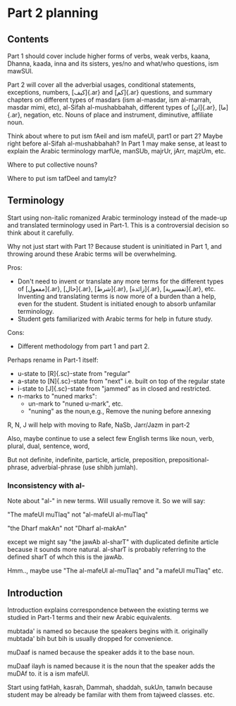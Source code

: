 # Part 2 planning

## Contents

Part 1 should cover include higher forms of verbs, weak verbs, kaana, Dhanna, kaada, inna and its sisters, yes/no and what/who questions, ism mawSUl.

Part 2 will cover all the adverbial usages, conditional statements, exceptions, numbers, [كيف]{.ar} and [كم]{.ar} questions, and summary chapters on different types of masdars (ism al-masdar, ism al-marrah, masdar mimi, etc), al-Sifah al-mushabbahah, different types of [ان]{.ar}, [ما]{.ar}, negation, etc. Nouns of place and instrument, diminutive, affiliate noun.

Think about where to put ism fAeil and ism mafeUl, part1 or part 2? Maybe right before al-Sifah al-mushabbahah?
In Part 1 may make sense, at least to explain the Arabic terminology marfUe, manSUb, majrUr, jArr, majzUm, etc.

Where to put collective nouns?

Where to put ism tafDeel and tamyIz?

## Terminology

Start using non-italic romanized Arabic terminology instead of the made-up and translated terminology used in Part-1.
This is a controversial decision so think about it carefully.

Why not just start with Part 1? Because student is uninitiated in Part 1, and throwing around these Arabic terms will be overwhelming.

Pros:

+ Don't need to invent or translate any more terms for the different types of [مفعول]{.ar}, [حال]{.ar}, [شرط]{.ar}, [زائدة]{.ar}, [تفسيرية]{.ar}, etc. Inventing and translating terms is now more of a burden than a help, even for the student. Student is initiated enough to absorb unfamilar terminology.
+ Student gets familiarized with Arabic terms for help in future study.

Cons:

+ Different methodology from part 1 and part 2. 

Perhaps rename in Part-1 itself:

+ u-state to [R]{.sc}-state from "regular"
+ a-state to [N]{.sc}-state from "next" i.e. built on top of the regular state
+ i-state to [J]{.sc}-state from "jammed" as in closed and restricted.
+ n-marks to "nuned marks": 
  + un-mark to "nuned u-mark", etc.
  + "nuning" as the noun,e.g., Remove the nuning before annexing

R, N, J will help with moving to Rafe, NaSb, Jarr/Jazm in part-2

Also, maybe continue to use a select few English terms like noun, verb, plural, dual, sentence, word,

But not definite, indefinite, particle, article, preposition, prepositional-phrase, adverbial-phrase (use shibh jumlah).

### Inconsistency with al-

Note about "al-" in new terms. Will usually remove it. So we will say:

"The mafeUl muTlaq" not "al-mafeUl al-muTlaq"

"the Dharf makAn" not "Dharf al-makAn"

except we might say "the jawAb al-sharT" with duplicated definite article because it sounds more natural. al-sharT is probably referring to the defined sharT of whch this is the jawAb.

Hmm.., maybe use "The al-mafeUl al-muTlaq" and "a mafeUl muTlaq"  etc.

## Introduction

Introduction explains correspondence between the existing terms we studied in Part-1 terms and their new Arabic equivalents.

mubtada' is named so because the speakers begins with it. originally mubtada' bih but bih is usually dropped for convenience.

muDaaf is named because the speaker adds it to the base noun.

muDaaf ilayh is named because it is the noun that the speaker adds the muDAf to. it is a ism mafeUl.

Start using fatHah, kasrah, Dammah, shaddah, sukUn, tanwIn because student may be already be familar with them from tajweed classes.
etc.

